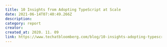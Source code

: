 ```yaml
---
title: 10 Insights from Adopting TypeScript at Scale
date: 2021-06-14T07:40:49.266Z
description: 
category: report
creator: 
created_at: 2020. 11. 09
link: https://www.techatbloomberg.com/blog/10-insights-adopting-typescript-at-scale/
---
```


